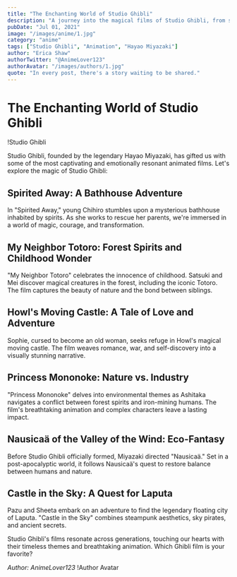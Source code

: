 ```yaml
---
title: "The Enchanting World of Studio Ghibli"
description: "A journey into the magical films of Studio Ghibli, from spirited forests to flying castles."
pubDate: "Jul 01, 2021"
image: "/images/anime/1.jpg"
category: "anime"
tags: ["Studio Ghibli", "Animation", "Hayao Miyazaki"]
author: "Erica Shaw"
authorTwitter: "@AnimeLover123"
authorAvatar: "/images/authors/1.jpg"
quote: "In every post, there's a story waiting to be shared."
---
```


# The Enchanting World of Studio Ghibli

!Studio Ghibli

Studio Ghibli, founded by the legendary Hayao Miyazaki, has gifted us with some of the most captivating and emotionally resonant animated films. Let's explore the magic of Studio Ghibli:

## Spirited Away: A Bathhouse Adventure

In "Spirited Away," young Chihiro stumbles upon a mysterious bathhouse inhabited by spirits. As she works to rescue her parents, we're immersed in a world of magic, courage, and transformation.

## My Neighbor Totoro: Forest Spirits and Childhood Wonder

"My Neighbor Totoro" celebrates the innocence of childhood. Satsuki and Mei discover magical creatures in the forest, including the iconic Totoro. The film captures the beauty of nature and the bond between siblings.

## Howl's Moving Castle: A Tale of Love and Adventure

Sophie, cursed to become an old woman, seeks refuge in Howl's magical moving castle. The film weaves romance, war, and self-discovery into a visually stunning narrative.

## Princess Mononoke: Nature vs. Industry

"Princess Mononoke" delves into environmental themes as Ashitaka navigates a conflict between forest spirits and iron-mining humans. The film's breathtaking animation and complex characters leave a lasting impact.

## Nausicaä of the Valley of the Wind: Eco-Fantasy

Before Studio Ghibli officially formed, Miyazaki directed "Nausicaä." Set in a post-apocalyptic world, it follows Nausicaä's quest to restore balance between humans and nature.

## Castle in the Sky: A Quest for Laputa

Pazu and Sheeta embark on an adventure to find the legendary floating city of Laputa. "Castle in the Sky" combines steampunk aesthetics, sky pirates, and ancient secrets.

Studio Ghibli's films resonate across generations, touching our hearts with their timeless themes and breathtaking animation. Which Ghibli film is your favorite?

*Author: AnimeLover123*
!Author Avatar
